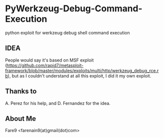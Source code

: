 # PyWerkzeug-Debug-Command-Execution
python exploit for werkzeug debug shell command execution

## IDEA
People would say it's based on MSF exploit (https://github.com/rapid7/metasploit-framework/blob/master/modules/exploits/multi/http/werkzeug_debug_rce.rb), but as I couldn't understand at all this exploit, I did it my own exploit.

## Thanks to
A. Perez for his help, and D. Fernandez for the idea.

## About Me

Fare9	<farenain9(at)gmail(dot)com>
